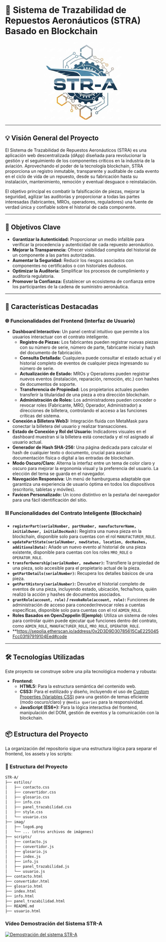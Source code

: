 # 🚀 Sistema de Trazabilidad de Repuestos Aeronáuticos (STRA) Basado en Blockchain

<p align="center">
    <img src="./imag/LogoSTRA1.jpg" alt="Logo STR-A" width="250" height="250">
</p>

---

## 💡 Visión General del Proyecto

El Sistema de Trazabilidad de Repuestos Aeronáuticos (STRA) es una aplicación web descentralizada (dApp) diseñada para revolucionar la gestión y el seguimiento de los componentes críticos en la industria de la aviación. Aprovechando el poder de la tecnología blockchain, STRA proporciona un registro inmutable, transparente y auditable de cada evento en el ciclo de vida de un repuesto, desde su fabricación hasta su instalación, mantenimiento, remoción y eventual desguace o reinstalación.

El objetivo principal es combatir la falsificación de piezas, mejorar la seguridad, agilizar las auditorías y proporcionar a todas las partes interesadas (fabricantes, MROs, operadores, reguladores) una fuente de verdad única y confiable sobre el historial de cada componente.

---

## 🎯 Objetivos Clave

* **Garantizar la Autenticidad:** Proporcionar un medio infalible para verificar la procedencia y autenticidad de cada repuesto aeronáutico.
* **Mejorar la Transparencia:** Ofrecer visibilidad completa del historial de un componente a las partes autorizadas.
* **Aumentar la Seguridad:** Reducir los riesgos asociados con componentes no certificados o con historiales dudosos.
* **Optimizar la Auditoría:** Simplificar los procesos de cumplimiento y auditoría regulatoria.
* **Promover la Confianza:** Establecer un ecosistema de confianza entre los participantes de la cadena de suministro aeronáutica.

---

## 🌟 Características Destacadas

### 🌐 Funcionalidades del Frontend (Interfaz de Usuario)

* **Dashboard Interactivo:** Un panel central intuitivo que permite a los usuarios interactuar con el contrato inteligente.
    * **Registro de Piezas:** Los fabricantes pueden registrar nuevas piezas con su número de serie, número de parte, fabricante inicial y hash del documento de fabricación.
    * **Consulta Detallada:** Cualquiera puede consultar el estado actual y el historial completo de eventos de cualquier pieza ingresando su número de serie.
    * **Actualización de Estado:** MROs y Operadores pueden registrar nuevos eventos (instalación, reparación, remoción, etc.) con hashes de documentos de soporte.
    * **Transferencia de Propiedad:** Los propietarios actuales pueden transferir la titularidad de una pieza a otra dirección blockchain.
    * **Administración de Roles:** Los administradores pueden conceder o revocar roles (Fabricante, MRO, Operador, Administrador) a direcciones de billetera, controlando el acceso a las funciones críticas del sistema.
* **Conexión a Billetera Web3:** Integración fluida con MetaMask para conectar la billetera del usuario y realizar transacciones.
* **Estado de Conexión y Rol del Usuario:** Indicadores visuales en el dashboard muestran si la billetera está conectada y el rol asignado al usuario actual.
* **Generador de Hash SHA-256:** Una página dedicada para calcular el hash de cualquier texto o documento, crucial para asociar documentación física o digital a las entradas de blockchain.
* **Modo Oscuro/Claro:** Alterna la interfaz entre un tema de color claro y oscuro para mejorar la ergonomía visual y la preferencia del usuario. La elección del tema se guarda en el navegador.
* **Navegación Responsiva:** Un menú de hamburguesa adaptable que garantiza una experiencia de usuario óptima en todos los dispositivos (escritorio, tabletas y móviles).
* **Favicon Personalizado:** Un icono distintivo en la pestaña del navegador para una fácil identificación del sitio.

### ⛓️ Funcionalidades del Contrato Inteligente (Blockchain)



* **`registerPart(serialNumber, partNumber, manufacturerName, initialOwner, initialDocHash)`:** Registra una nueva pieza en la blockchain, disponible solo para cuentas con el rol `MANUFACTURER_ROLE`.
* **`updatePartState(serialNumber, newStatus, location, docHashes, additionalData)`:** Añade un nuevo evento al historial de una pieza existente, disponible para cuentas con los roles `MRO_ROLE` o `OPERATOR_ROLE`.
* **`transferOwnership(serialNumber, newOwner)`:** Transfiere la propiedad de una pieza, solo accesible para el propietario actual de la pieza.
* **`getPartDetails(serialNumber)`:** Recupera los detalles básicos de una pieza.
* **`getPartHistory(serialNumber)`:** Devuelve el historial completo de eventos de una pieza, incluyendo estado, ubicación, fecha/hora, quién realizó la acción y hashes de documentos asociados.
* **`grantRole(account, role)` / `revokeRole(account, role)`:** Funciones de administración de acceso para conceder/revocar roles a cuentas específicas, disponible solo para cuentas con el rol `ADMIN_ROLE`.
* **Roles Basados en OpenZeppelin (Ejemplo):** Utiliza un sistema de roles para controlar quién puede ejecutar qué funciones dentro del contrato, como `ADMIN_ROLE`, `MANUFACTURER_ROLE`, `MRO_ROLE`, `OPERATOR_ROLE`.
* **https://sepolia.etherscan.io/address/0x2D3D9D30785615CaE225045Fcc03f97919104Eed#code

---

## 🛠️ Tecnologías Utilizadas

Este proyecto se construye sobre una pila tecnológica moderna y robusta:

* **Frontend:**
    * **HTML5:** Para la estructura semántica del contenido web.
    * **CSS3:** Para el estilizado y diseño, incluyendo el uso de [Custom Properties (Variables CSS)](https://developer.mozilla.org/en-US/docs/Web/CSS/Using_CSS_custom_properties) para una gestión de temas eficiente (modo oscuro/claro) y `@media queries` para la responsividad.
    * **JavaScript (ES6+):** Para la lógica interactiva del frontend, manipulación del DOM, gestión de eventos y la comunicación con la blockchain.

## 📦 Estructura del Proyecto

La organización del repositorio sigue una estructura lógica para separar el frontend, los assets y los scripts:
### 📂 Estructura del Proyecto
 ``` 
STR-A/
├── estilos/
│   ├── contacto.css
│   ├── convertidor.css
│   ├── glosario.css
│   ├── info.css
│   ├── panel_trazabilidad.css
│   ├── style.css
│   └── usuario.css
├── imag/
│   ├── logo6.png
│   └── ... (otros archivos de imágenes)
├── scripts/
│   ├── contacto.js
│   ├── convertidor.js
│   ├── glosario.js
│   ├── index.js
│   ├── info.js
│   ├── panel_trazabilidad.js
│   └── usuario.js
├── contacto.html
├── convertidor.html
├── glosario.html
├── index.html
├── info.html
├── panel_trazabilidad.html
├── README.md
├── usuario.html
```

### Vídeo Demostración del Sistema STR-A
[![Demostración del sistema STR-A](https://img.youtube.com/vi/lwLgduCLkAY/0.jpg)](https://www.youtube.com/watch?v=lwLgduCLkAY)
